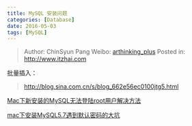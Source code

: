 ```yaml
---
title: MySQL 安装问题
categories: [Database]
date: 2016-05-03
tags: [MySQL]
---
```


> Author: ChinSyun Pang
> Weibo: [arthinking_plus](http://weibo.com/arthinkingplus)
> Posted in: http://www.itzhai.com

批量插入：
> http://blog.sina.com.cn/s/blog_662e56ec0100jtg5.html

[Mac下新安装的MySQL无法登陆root用户解决方法](http://www.euryugasaki.com/archives/853)

[mac下安装MySQL5.7遇到默认密码的大坑](http://xiaorui.cc/2016/01/20/mac%E4%B8%8B%E5%AE%89%E8%A3%85mysql5-7%E9%81%87%E5%88%B0%E9%BB%98%E8%AE%A4%E5%AF%86%E7%A0%81%E7%9A%84%E5%A4%A7%E5%9D%91/)


